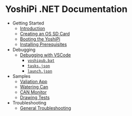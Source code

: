 # YoshiPi .NET Documentation

- Getting Started
  - [Introduction](getting-started.md)
  - [Creating an OS SD Card](create-an-sd-card.md)
  - [Booting the YoshiPi](booting-your-pi.md)
  - [Installing Prerequisites](installing-prereqs.md)
- Debugging
  - [Debugging with VSCode](debugging-vscode.md)
    - [`yoshipub.bat`](yoshipub.bat.md)
    - [`tasks.json`](tasks.json.md)
    - [`launch.json`](launch.json.md)
- Samples
  - [Valiation App](/Source/dotnet/Samples/ValidationApp/readme.md)
  - [Watering Can](/Source/dotnet/Samples/WateringCan/readme.md)
  - [CAN Monitor](/Source/dotnet/Samples/CANMonitor/readme.md)
  - [Drawing Tests](/Source/dotnet/Samples/DrawingTests/readme.md)
- Troubleshooting
  - [General Troubleshooting](troubleshooting.md)